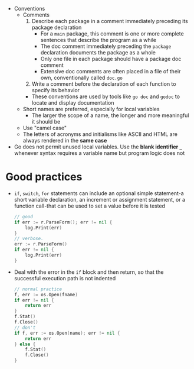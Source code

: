 - Conventions
    - Comments
        1. Describe each package in a comment immediately preceding its package declaration
            - For a `main` package, this comment is one or more complete sentences that describe the program as a while
           - The doc comment immediately preceding the `package` declaration documents the package as a whole
           - Only one file in each package should have a package doc comment
           - Extensive doc comments are often placed in a file of their own, conventionally called `doc.go`
        2. Write a comment before the declaration of each function to specify its behavior
        - These conventions are used by tools like `go doc` and `godoc` to locate and display documentation
    - Short names are preferred, especially for local variables
        - The larger the scope of a name, the longer and more meaningful it should be
    - Use "camel case"
    - The letters of acronyms and initialisms like ASCII and HTML are always rendered in the **same case**
- Go does not permit unused local variables. Use the **blank identifier `_`** whenever syntax requires a variable name but program logic does not
# Good practices
- `if`, `switch`, `for` statements can include an optional simple statement-a short variable declaration, an increment or assignment statement, or a function call-that can be used to set a value before it is tested

    ```go
    // good
    if err := r.ParseForm(); err != nil {
        log.Print(err)
    }
    // verbose.
    err := r.ParseForm()
    if err != nil {
        log.Print(err)
    }
    ```

- Deal with the error in the `if` block and then return, so that the successful execution path is not indented

    ```go
    // normal practice
    f, err := os.Open(fname)
    if err != nil {
        return err
    }
    f.Stat()
    f.Close()
    // don't
    if f, err := os.Open(name); err != nil {
        return err
    } else {
        f.Stat()
        f.Close()
    }
    ```